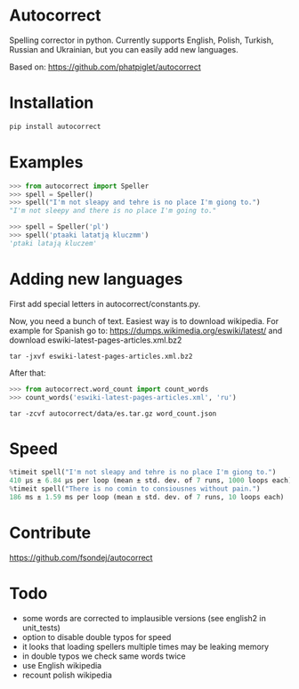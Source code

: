 # Autocorrect
Spelling corrector in python. Currently supports English, Polish, Turkish, Russian and Ukrainian, but you can easily add new languages.

Based on: https://github.com/phatpiglet/autocorrect

# Installation
```bash
pip install autocorrect
```

# Examples
```python
>>> from autocorrect import Speller
>>> spell = Speller()
>>> spell("I'm not sleapy and tehre is no place I'm giong to.")
"I'm not sleepy and there is no place I'm going to."

>>> spell = Speller('pl')
>>> spell('ptaaki latatją kluczmm')                                         
'ptaki latają kluczem'
```

# Adding new languages
First add special letters in autocorrect/constants.py.

Now, you need a bunch of text. Easiest way is to download wikipedia.
For example for Spanish go to:
https://dumps.wikimedia.org/eswiki/latest/
and download eswiki-latest-pages-articles.xml.bz2

```
tar -jxvf eswiki-latest-pages-articles.xml.bz2
```

After that:

```python
>>> from autocorrect.word_count import count_words
>>> count_words('eswiki-latest-pages-articles.xml', 'ru')
```

```
tar -zcvf autocorrect/data/es.tar.gz word_count.json
```

# Speed
```python
%timeit spell("I'm not sleapy and tehre is no place I'm giong to.")
410 µs ± 6.84 µs per loop (mean ± std. dev. of 7 runs, 1000 loops each)
%timeit spell("There is no comin to consiousnes without pain.")
186 ms ± 1.59 ms per loop (mean ± std. dev. of 7 runs, 10 loops each)
```

# Contribute
https://github.com/fsondej/autocorrect

# Todo
- some words are corrected to implausible versions (see english2 in unit_tests)
- option to disable double typos for speed
- it looks that loading spellers multiple times may be leaking memory
- in double typos we check same words twice
- use English wikipedia
- recount polish wikipedia
